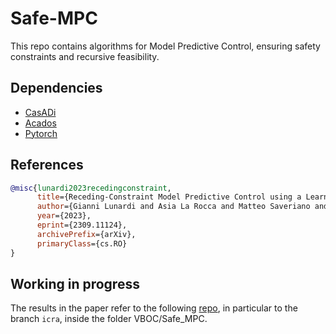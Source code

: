 # Safe-MPC

This repo contains algorithms for Model Predictive Control, ensuring safety constraints and recursive feasibility.

## Dependencies
- [CasADi](https://web.casadi.org/get/)
- [Acados](https://docs.acados.org/installation/index.html)
- [Pytorch](https://pytorch.org/get-started/locally/)

## References
```bibtex
@misc{lunardi2023recedingconstraint,
      title={Receding-Constraint Model Predictive Control using a Learned Approximate Control-Invariant Set}, 
      author={Gianni Lunardi and Asia La Rocca and Matteo Saveriano and Andrea Del Prete},
      year={2023},
      eprint={2309.11124},
      archivePrefix={arXiv},
      primaryClass={cs.RO}
}
```

## Working in progress
The results in the paper refer to the following [repo](https://github.com/GianniLunardi/VBOC/tree/icra), in 
particular to the branch `icra`, inside the folder VBOC/Safe_MPC.
